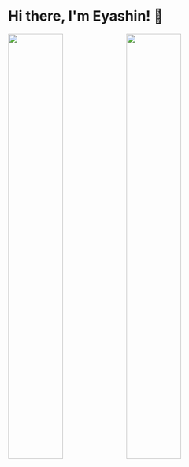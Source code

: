 # Hi there, I'm Eyashin! 👋

<img align="left" width="47%" src="https://github-readme-stats.vercel.app/api?username=eyashin22&show_icons=true&theme=radical" />

<img align="left" width="47%" src="https://github-readme-stats.vercel.app/api/top-langs/?username=eyashin22&layout=compact" />
